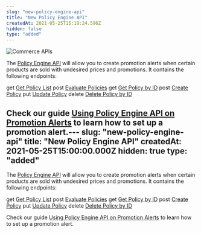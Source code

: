 ```yaml
---
slug: "new-policy-engine-api"
title: "New Policy Engine API"
createdAt: 2021-05-25T15:19:24.596Z
hidden: false
type: "added"
---
```


![Commerce APIs](https://img.shields.io/badge/-Commerce%20APIs-brightgreen)

The [Policy Engine API](https://developers.vtex.com/vtex-rest-api/reference/policy-engine-api-overview) will allow you to create promotion alerts when certain products are sold with undesired prices and promotions. It contains the following endpoints:

<span class="api pg-type type-get">get</span> [Get Policy List](https://developers.vtex.com/vtex-rest-api/reference/policy#policy_list)
<span class="api pg-type type-post">post</span> [Evaluate Policies](https://developers.vtex.com/vtex-rest-api/reference/policy#policy_evaluate)
<span class="api pg-type type-get">get</span> [Get Policy by ID](https://developers.vtex.com/vtex-rest-api/reference/policy#policy_get)
<span class="api pg-type type-post">post</span> [Create Policy](https://developers.vtex.com/vtex-rest-api/reference/policy#policy_createorupdate)
<span class="api pg-type type-put">put</span> [Update Policy](https://developers.vtex.com/vtex-rest-api/reference/policy#put_api-policy-engine-policies-id)
<span class="api pg-type type-delete">delete</span> [Delete Policy by ID](https://developers.vtex.com/vtex-rest-api/reference/policy#policy_delete)

Check our guide [Using Policy Engine API on Promotion Alerts](https://developers.vtex.com/vtex-rest-api/docs/using-policy-engine-api-on-promotion-alerts) to learn how to set up a promotion alert.---
slug: "new-policy-engine-api"
title: "New Policy Engine API"
createdAt: 2021-05-25T15:00:00.000Z
hidden: true
type: "added"
---

The [Policy Engine API](https://developers.vtex.com/vtex-rest-api/reference/policy-engine-api-overview) will allow you to create promotion alerts when certain products are sold with undesired prices and promotions. It contains the following endpoints:

<span class="api pg-type type-get">get</span> [Get Policy List](https://developers.vtex.com/vtex-rest-api/reference/policy#policy_list)
<span class="api pg-type type-post">post</span> [Evaluate Policies](https://developers.vtex.com/vtex-rest-api/reference/policy#policy_evaluate)
<span class="api pg-type type-get">get</span> [Get Policy by ID](https://developers.vtex.com/vtex-rest-api/reference/policy#policy_get)
<span class="api pg-type type-post">post</span> [Create Policy](https://developers.vtex.com/vtex-rest-api/reference/policy#policy_createorupdate)
<span class="api pg-type type-put">put</span> [Update Policy](https://developers.vtex.com/vtex-rest-api/reference/policy#put_api-policy-engine-policies-id)
<span class="api pg-type type-delete">delete</span> [Delete Policy by ID](https://developers.vtex.com/vtex-rest-api/reference/policy#policy_delete)

Check our guide [Using Policy Engine API on Promotion Alerts](https://developers.vtex.com/vtex-rest-api/docs/using-policy-engine-api-on-promotion-alerts) to learn how to set up a promotion alert.
